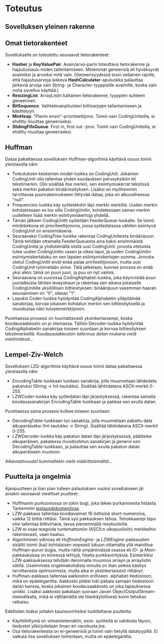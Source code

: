 # Toteutus

## Sovelluksen yleinen rakenne

## Omat tietorakenteet

Sovellukselle on toteutettu seuraavat tietorakenteet:
* **Hasher** ja **KeyValuePair**. Avain/arvo-parin toteuttava tietorakenne ja hajautustaulu niiden tallentamiseen. Molemmat geneerisiä eli hyväksyvät avaimiksi ja arvoiksi mitä vain. (Geneerisyydessä tosin sellainen rajoite, että hajautusarvoja laskeva **HashCalculator**-apuluokka palauttaa järkeviä arvoja vain String- ja Character-tyyppisille avaimille, koska vain noita sovellus käyttää.)
* **ResizingList**. ArrayListin kaltainen tietorakenne, tyyppien suhteen geneerinen.
* **BitSequence**. Vaihtelevanpituisten bittisarjojen tallantamiseen ja käsittelyyn.
* **MinHeap**. "Pienin ensin"-prioriteettijono. Toimii vain CodingUniteilla, ei ehditty muuttaa geneeriseksi.
* **SlidingFifoQueue**. First in, first out -jono. Toimii vain CodingUniteilla, ei ehditty muuttaa geneeriseksi.

## Huffman

Dataa pakattaessa sovelluksen Huffman-algoritmia käyttävä osuus toimii yleistasolla näin:

* Toteutuksen keskeinen model-luokka on CodingUnit. Jokainen CodingUnit-olio tallentaa yhden koodauksen perusyksikön eli tekstimerkin. Olio sisältää itse merkin, sen esiintymiskerrat tekstissä sekä merkin pakatun binääriesityksen. Lisäksi on myöhemmin tarvittavaa puunrakennukseen liittyvää dataa, joka on alkuvaiheessa "null".
* Frequencies-luokka käy syötetekstin läpi merkki merkiltä. Uuden merkin kohdatessaan se luo sille CodingUnitin, kohdatessaan saman merkin uudelleen lisää merkin esiintymiskertoja yhdellä.
* Tämän jälkeen CodingUnitit syötetään FeederQueue-luokalle. Se toimii minikikekona eli prioriteettijonona, jossa syötedatassa vähiten esiintyvä CodingUnit on ensimmäisenä.
* Seuraavaksi CodingTree-luokka rakentaa CodingUniteista binääripuun. Tämä tehdään ottamalla FeederQueuesta aina kaksi ensimmäistä CodingUnitia ja yhdistämällä niistä uusi CodingUnit: jonosta otetuista tulee uuden CodingUnitin vasen ja oikea lapsi, ja uuden CodingUnitin esiintymiskertaluku on sen lapsien esiintymiskertojen summa. Jonosta otetut CodingUnitit eivät enää palaa pririteettijonoon, mutta uusi CodingUnit työnnetään sinne. Tätä jatketaan, kunnes jonossa on enää yksi alkio: tämä on puun juuri, ja puu on nyt valmis.
* Seuraavana on vuorossa CodingAlphabet-luokka, joka käynnistää puun juurialkiosta lähtien leveyshaun ja rakentaa sen aikana jokaiselle CodingUnitille yksilöllisen bittiesityksen: binääripuun vasemman haaran seuraaminen on "0", oikean "1".
* Lopuksi Coder-luokka hyödyntää CodingAlphabetin ylläpitämää sanakirjaa, korvaa jokaisen kohdatun merkin sen bittiesityksellä ja muodostaa näin tulostemerkkijonon.

Purettaessa prosessi on huomattavasti yksinkertaisempi, koska koodausaakkosto on jo olemassa. Tällöin Decoder-luokka hyödyntää CodingAlphabetin sanakirjaa toiseen suuntaan ja korvaa bittiesityksen tekstimerkeillä. _Koodausaakkoston tallennus datan mukana vielä mietinnässä..._

## Lempel-Ziv-Welch

Sovelluksen LZQ-algoritmia käyttävä osuus toimii dataa pakattaessa yleistasolla näin:

* EncodingTable-luokkaan luodaan sanakirja, jolla muunnetaan lähdedata pakatuksi (String -> Int-taulukko). Sisältää lähtödatana ASCII-merkit 0-255.
* LZWCoder-luokka käy syötedatan läpi järjestyksessä, rakentaa samalla koodaussanakirjan EncodingTable-luokkaan ja pakkaa sen avulla datan.

Purettaessa sama prosessi kulkee toiseen suuntaan:

* DecodingTable-luokkaan luo sanakirja, jolla muunnetaan pakattu data alkuperäiseksi (Int-taulukko -> String). Sisältää lähtödatana ASCII-merkit 0-255.
* LZWDecoder-luokka käy pakatun datan läpi järjestyksessä, päättelee alkuperäisen, pakatessa muodostetun sanakirjan ja generoi sen DecodingTable-luokkaan, ja palauttaa sen avulla pakatun datan alkuperäiseen muotoon.

_Aikavaativuudet kummallekin vielä määrittelemättä..._

## Puutteita ja ongelmia

Ajanpuutteen ja liian pian tulleen palautuksen vuoksi sovellukseen jäi ainakin seuraavat oleelliset puutteet:
* Huffmanin purkuosiossa on jokin bugi, joka tekee purkamisesta hidasta. Tarkemmin [testausdokumentissa](testaus.md).
* LZW-pakkaus tallentaa koodiavaimet 16-bittisinä short-numeroina, vaikka 12 bittiä riittäisi. Tämä syö pakkauksen tehoa. Tehokkaampi tapa olisi tallentaa bittivirtana, tavua pienemmällä resoluutiolla.
* LZW ei osaa reagoida tuntemattomiin (ASCII:n ulkopuolisiin) merkkeihin rakentavasti, vaan kaatuu.
* Algoritminen ydinosa eli _HuffmanEngine_- ja _LZWEngine_-pakkausten sisältö toimii (kai) kohtalaisen nopeasti lukuun ottamatta yllä mainittua Huffman-purun bugia, mutta näitä ympäröivässä osassa eli _IO_- ja _Main_-pakkauksissa on kiireessä tehtyjä, hitaita purkkavirityksiä. Esimerkiksi LZW-pakkauksessa tehdään iteroimalla muunnos arrayn ja arraylistin välillä. Useimmista ongelmakohdista minulla on ihan selkeä käsitys tarvittavasta optimoinnista, mutta aika ei yksinkertaisesti riittänyt.
* Huffman-pakkaus tallentaa aakkoston erilliseen .alphabet-tiedostoon, mikä on epäeleganttia. Aakkosto pitäisi toki pakata samaan tiedostoon datan kanssa, koska jokainen koodausaakkosto on joka tapauksessa uniikki. Lisäksi aakkosto pakataan suoraan Javan ObjectOutputStream-metodiikalla, mikä ei välttämättä ole tilankäytöllisesti kovin tehokas ratkaisu.

Edellisten lisäksi joitakin kauneuvirheiksi luokiteltavia puutteita:
* Käyttöliittymä on viimeistelemätön, esim. syötteitä ei validoida täysin, tiedostot ylikirjoitetaan ilman eri varoitusta jne.
* Osa tietorakenteista on ei-geneerisiä ja toimii vain tietyllä datatyypillä. Ei vaikuta itse sovelluksen toimintaan, mutta on epäeleganttia.
